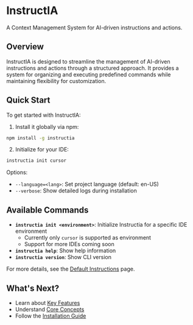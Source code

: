 # InstructIA

A Context Management System for AI-driven instructions and actions.

## Overview

InstructIA is designed to streamline the management of AI-driven instructions and actions through a structured approach. It provides a system for organizing and executing predefined commands while maintaining flexibility for customization.

## Quick Start

To get started with InstructIA:

1. Install it globally via npm:
```bash
npm install -g instructia
```

2. Initialize for your IDE:
```bash
instructia init cursor
```

Options:
- `--language=<lang>`: Set project language (default: en-US)
- `--verbose`: Show detailed logs during installation

## Available Commands

- **`instructia init <environment>`**: Initialize Instructia for a specific IDE environment
  - Currently only `cursor` is supported as environment
  - Support for more IDEs coming soon
- **`instructia help`**: Show help information
- **`instructia version`**: Show CLI version

For more details, see the [Default Instructions](default_instructions.md) page.

## What's Next?

- Learn about [Key Features](key_features.md)
- Understand [Core Concepts](core_concepts.md)
- Follow the [Installation Guide](installation.md) 